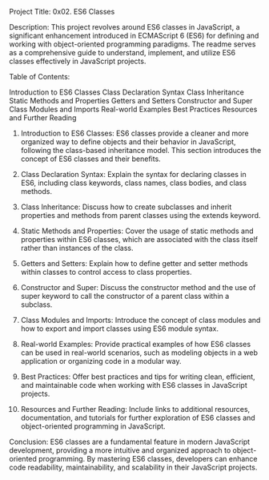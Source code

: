 Project Title: 0x02. ES6 Classes

Description:
This project revolves around ES6 classes in JavaScript, a significant enhancement introduced in ECMAScript 6 (ES6) for defining and working with object-oriented programming paradigms. The readme serves as a comprehensive guide to understand, implement, and utilize ES6 classes effectively in JavaScript projects.

Table of Contents:

Introduction to ES6 Classes
Class Declaration Syntax
Class Inheritance
Static Methods and Properties
Getters and Setters
Constructor and Super
Class Modules and Imports
Real-world Examples
Best Practices
Resources and Further Reading
1. Introduction to ES6 Classes:
ES6 classes provide a cleaner and more organized way to define objects and their behavior in JavaScript, following the class-based inheritance model. This section introduces the concept of ES6 classes and their benefits.

2. Class Declaration Syntax:
Explain the syntax for declaring classes in ES6, including class keywords, class names, class bodies, and class methods.

3. Class Inheritance:
Discuss how to create subclasses and inherit properties and methods from parent classes using the extends keyword.

4. Static Methods and Properties:
Cover the usage of static methods and properties within ES6 classes, which are associated with the class itself rather than instances of the class.

5. Getters and Setters:
Explain how to define getter and setter methods within classes to control access to class properties.

6. Constructor and Super:
Discuss the constructor method and the use of super keyword to call the constructor of a parent class within a subclass.

7. Class Modules and Imports:
Introduce the concept of class modules and how to export and import classes using ES6 module syntax.

8. Real-world Examples:
Provide practical examples of how ES6 classes can be used in real-world scenarios, such as modeling objects in a web application or organizing code in a modular way.

9. Best Practices:
Offer best practices and tips for writing clean, efficient, and maintainable code when working with ES6 classes in JavaScript projects.

10. Resources and Further Reading:
Include links to additional resources, documentation, and tutorials for further exploration of ES6 classes and object-oriented programming in JavaScript.

Conclusion:
ES6 classes are a fundamental feature in modern JavaScript development, providing a more intuitive and organized approach to object-oriented programming. By mastering ES6 classes, developers can enhance code readability, maintainability, and scalability in their JavaScript projects.





